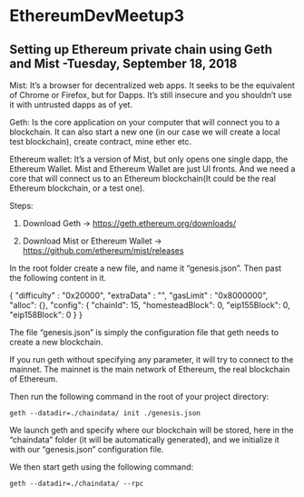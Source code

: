 # EthereumDevMeetup3


## Setting up Ethereum private chain using Geth and Mist -Tuesday, September 18, 2018


Mist: It’s a browser for decentralized web apps. It seeks to be the equivalent of Chrome or Firefox, but for Dapps. It’s still insecure and you shouldn’t use it with untrusted dapps as of yet.


Geth: Is the core application on your computer that will connect you to a blockchain. It can also start a new one (in our case we will create a local test blockchain), create contract, mine ether etc.


Ethereum wallet: It’s a version of Mist, but only opens one single dapp, the Ethereum Wallet. Mist and Ethereum Wallet are just UI fronts. And we need a core that will connect us to an Ethereum blockchain(It could be the real Ethereum blockchain, or a test one).




Steps:

1) Download Geth ->  https://geth.ethereum.org/downloads/

2) Download Mist or Ethereum Wallet -> https://github.com/ethereum/mist/releases


In the root folder create a new file, and name it “genesis.json”. Then past the following content in it.



{
  "difficulty" : "0x20000",
  "extraData"  : "",
  "gasLimit"   : "0x8000000",
  "alloc": {},
  "config": {
        "chainId": 15,
        "homesteadBlock": 0,
        "eip155Block": 0,
        "eip158Block": 0
    }
}


The file “genesis.json” is simply the configuration file that geth needs to create a new blockchain.



If you run geth without specifying any parameter, it will try to connect to the mainnet. The mainnet is the main network of Ethereum, the real blockchain of Ethereum.


Then run the following command in the root of your project directory:

`
geth --datadir=./chaindata/ init ./genesis.json
`


We launch geth and specify where our blockchain will be stored, here in the “chaindata” folder (it will be automatically generated), and we initialize it with our “genesis.json” configuration file.



We then start geth using the following command:

`
geth --datadir=./chaindata/ --rpc
`
